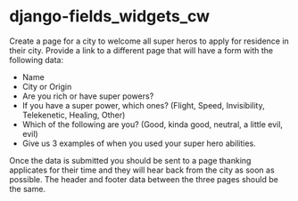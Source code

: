 # django-fields_widgets_cw

Create a page for a city to welcome all super heros to apply for residence in their city. Provide a link to a different page that will have a form with the following data:
- Name
- City or Origin
- Are you rich or have super powers?
- If you have a super power, which ones? (Flight, Speed, Invisibility, Telekenetic, Healing, Other)
- Which of the following are you? (Good, kinda good, neutral, a little evil, evil)
- Give us 3 examples of when you used your super hero abilities.

Once the data is submitted you should be sent to a page thanking applicates for their time and they will hear back from the city as soon as possible. The header and footer data between the three pages should be the same.
